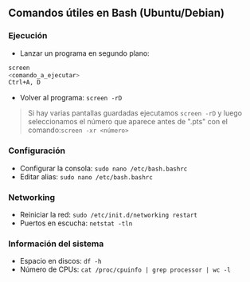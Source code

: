 ## Comandos útiles en Bash (Ubuntu/Debian)

### Ejecución
- Lanzar un programa en segundo plano: 
```bash
screen
<comando_a_ejecutar>
Ctrl+A, D
```
- Volver al programa: `screen -rD`
> Si hay varias pantallas guardadas ejecutamos `screen -rD` y luego seleccionamos el número que aparece antes de ".pts" con el comando:`screen -xr <número>`

### Configuración
- Configurar la consola: `sudo nano /etc/bash.bashrc`
- Editar alias: `sudo nano /etc/bash.bashrc`

### Networking
- Reiniciar la red: `sudo /etc/init.d/networking restart`
- Puertos en escucha: `netstat -tln`

### Información del sistema
- Espacio en discos: `df -h`
- Número de CPUs: `cat /proc/cpuinfo | grep processor | wc -l`


